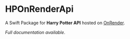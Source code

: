 # HPOnRenderApi

A Swift Package for **Harry Potter API** hosted on [OnRender](https://hp-api.onrender.com/).

*Full documentation available*.
